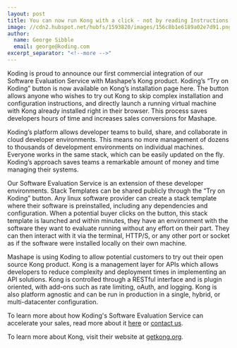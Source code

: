 ```yaml
---
layout: post
title: You can now run Kong with a click - not by reading Instructions!
image: //cdn2.hubspot.net/hubfs/1593820/images/156c8b1e6189a02e7d91.png
author:
  name: George Sibble
  email: george@koding.com
excerpt_separator: "<!--more -->"
---
```


Koding is proud to announce our first commercial integration of our Software Evaluation Service with Mashape’s Kong product. Koding’s “Try on Koding” button is now available on Kong’s installation page here. The button allows anyone who wishes to try out Kong to skip complex installation and configuration instructions, and directly launch a running virtual machine with Kong already installed right in their browser. This process saves developers hours of time and increases sales conversions for Mashape.

<!--more -->

Koding’s platform allows developer teams to build, share, and collaborate in cloud developer environments. This means no more management of dozens to thousands of development environments on individual machines. Everyone works in the same stack, which can be easily updated on the fly. Koding’s approach saves teams a remarkable amount of money and time managing their systems.

Our Software Evaluation Service is an extension of these developer environments. Stack Templates can be shared publicly through the “Try on Koding” button. Any linux software provider can create a stack template where their software is preinstalled, including any dependencies and configuration. When a potential buyer clicks on the button, this stack template is launched and within minutes, they have an environment with the software they want to evaluate running without any effort on their part. They can then interact with it via the terminal, HTTP/S, or any other port or socket as if the software were installed locally on their own machine.

Mashape is using Koding to allow potential customers to try out their open source Kong product. Kong is a management layer for APIs which allows developers to reduce complexity and deployment times in implementing an API solutions. Kong is controlled through a RESTful interface and is plugin oriented, with add-ons such as rate limiting, oAuth, and logging. Kong is also platform agnostic and can be run in production in a single, hybrid, or multi-datacenter configuration.

To learn more about how Koding's Software Evaluation Service can accelerate your sales, read more about it [here][2] or [contact us][3].

To learn more about Kong, visit their website at [getkong.org][4].

[2]: //www.koding.com/verticals/trial
[3]: mailto:sales@koding.com?Subject=Software%20Evaluation
[4]: http://www.getkong.org
